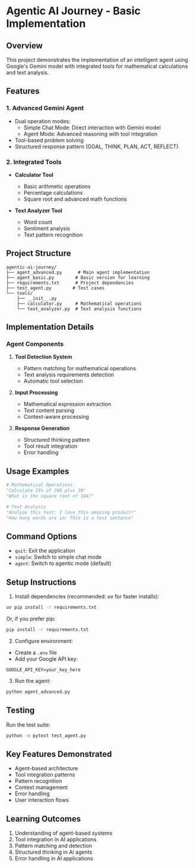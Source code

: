 # Agentic AI Journey - Basic Implementation

## Overview
This project demonstrates the implementation of an intelligent agent using Google's Gemini model with integrated tools for mathematical calculations and text analysis.

## Features

### 1. Advanced Gemini Agent
- Dual operation modes:
  - Simple Chat Mode: Direct interaction with Gemini model
  - Agent Mode: Advanced reasoning with tool integration
- Tool-based problem solving
- Structured response pattern (GOAL, THINK, PLAN, ACT, REFLECT)

### 2. Integrated Tools
- **Calculator Tool**
  - Basic arithmetic operations
  - Percentage calculations
  - Square root and advanced math functions
  
- **Text Analyzer Tool**
  - Word count
  - Sentiment analysis
  - Text pattern recognition

## Project Structure
```
agentic-ai-journey/
├── agent_advanced.py      # Main agent implementation
├── agent_basic.py        # Basic version for learning
├── requirements.txt      # Project dependencies
├── test_agent.py        # Test cases
└── tools/
    ├── __init__.py
    ├── calculator.py     # Mathematical operations
    └── text_analyzer.py  # Text analysis functions
```

## Implementation Details

### Agent Components
1. **Tool Detection System**
   - Pattern matching for mathematical operations
   - Text analysis requirements detection
   - Automatic tool selection

2. **Input Processing**
   - Mathematical expression extraction
   - Text content parsing
   - Context-aware processing

3. **Response Generation**
   - Structured thinking pattern
   - Tool result integration
   - Error handling

## Usage Examples

```python
# Mathematical Operations
"Calculate 25% of 200 plus 30"
"What is the square root of 144?"

# Text Analysis
"Analyze this text: I love this amazing product!"
"How many words are in: This is a test sentence"
```

## Command Options
- `quit`: Exit the application
- `simple`: Switch to simple chat mode
- `agent`: Switch to agentic mode (default)

## Setup Instructions


1. Install dependencies (recommended: uv for faster installs):
```bash
uv pip install -r requirements.txt
```
Or, if you prefer pip:
```bash
pip install -r requirements.txt
```

2. Configure environment:
- Create a `.env` file
- Add your Google API key:
```
GOOGLE_API_KEY=your_key_here
```

3. Run the agent:
```bash
python agent_advanced.py
```

## Testing
Run the test suite:
```bash
python -m pytest test_agent.py
```

## Key Features Demonstrated
- Agent-based architecture
- Tool integration patterns
- Pattern recognition
- Context management
- Error handling
- User interaction flows

## Learning Outcomes
1. Understanding of agent-based systems
2. Tool integration in AI applications
3. Pattern matching and detection
4. Structured thinking in AI agents
5. Error handling in AI applications
